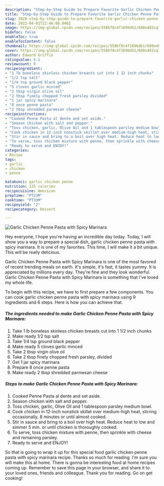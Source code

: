 ```yaml
---
description: "Step-by-Step Guide to Prepare Favorite Garlic Chicken Penne Pasta with Spicy Marinara"
title: "Step-by-Step Guide to Prepare Favorite Garlic Chicken Penne Pasta with Spicy Marinara"
slug: 2828-step-by-step-guide-to-prepare-favorite-garlic-chicken-penne-pasta-with-spicy-marinara
date: 2022-04-01T22:46:08.046Z
image: https://img-global.cpcdn.com/recipes/5586f8c4f1696db1/680x482cq70/garlic-chicken-penne-pasta-with-spicy-marinara-recipe-main-photo.jpg
hideToc: false
enableToc: true
enableTocContent: false
thumbnail: https://img-global.cpcdn.com/recipes/5586f8c4f1696db1/680x482cq70/garlic-chicken-penne-pasta-with-spicy-marinara-recipe-main-photo.jpg
cover: https://img-global.cpcdn.com/recipes/5586f8c4f1696db1/680x482cq70/garlic-chicken-penne-pasta-with-spicy-marinara-recipe-main-photo.jpg
author: Edward Griffin
ratingvalue: 4.1
reviewcount: 9
recipeingredient:
- "1 lb boneless skinless chicken breasts cut into 1 12 inch chunks"
- "1/2 tsp salt"
- "1/4 tsp ground black pepper"
- "5 cloves garlic minced"
- "2 tbsp virgin olive oil"
- "2 tbsp finely chopped fresh parsley divided"
- "1 jar spicy marinara"
- "8 once penne pasta"
- "2 tbsp shredded parmesan cheese"
recipeinstructions:
- "Cooked Penne Pasta al dente and set aside."
- "Season chicken with salt and pepper."
- "Toss chicken, garlic, Olive Oil and 1 tablespoon parsley medium bowl."
- "Cook chicken in 12-inch nonstick skillet over medium-high heat, stirring occasionally, 8 minutes or until almost cooked."
- "Stir in sauce and bring to a boil over high heat. Reduce heat to low and simmer 5 min. or until chicken is thoroughly cooked."
- "To serve, toss chicken mixture with penne, then sprinkle with cheese and remaining parsley."
- "Ready to serve and ENJOY!"
categories:
- Recipe
tags:
- garlic
- chicken
- penne

katakunci: garlic chicken penne 
nutrition: 125 calories
recipecuisine: American
preptime: "PT23M"
cooktime: "PT33M"
recipeyield: "2"
recipecategory: Dessert

---
```



![Garlic Chicken Penne Pasta with Spicy Marinara](https://img-global.cpcdn.com/recipes/5586f8c4f1696db1/680x482cq70/garlic-chicken-penne-pasta-with-spicy-marinara-recipe-main-photo.jpg)

Hey everyone, I hope you're having an incredible day today. Today, I will show you a way to prepare a special dish, garlic chicken penne pasta with spicy marinara. It is one of my favorites. This time, I will make it a bit unique. This will be really delicious.



Garlic Chicken Penne Pasta with Spicy Marinara is one of the most favored of recent trending meals on earth. It's simple, it's fast, it tastes yummy. It is appreciated by millions every day. They're fine and they look wonderful. Garlic Chicken Penne Pasta with Spicy Marinara is something that I've loved my whole life.


To begin with this recipe, we have to first prepare a few components. You can cook garlic chicken penne pasta with spicy marinara using 9 ingredients and 6 steps. Here is how you can achieve that.

<!--inarticleads1-->

##### The ingredients needed to make Garlic Chicken Penne Pasta with Spicy Marinara:

1. Take 1 lb boneless skinless chicken breasts cut into 1 1/2 inch chunks
1. Make ready 1/2 tsp salt
1. Take 1/4 tsp ground black pepper
1. Make ready 5 cloves garlic minced
1. Take 2 tbsp virgin olive oil
1. Take 2 tbsp finely chopped fresh parsley, divided
1. Get 1 jar spicy marinara
1. Prepare 8 once penne pasta
1. Make ready 2 tbsp shredded parmesan cheese




<!--inarticleads2-->

##### Steps to make Garlic Chicken Penne Pasta with Spicy Marinara:

1. Cooked Penne Pasta al dente and set aside.
1. Season chicken with salt and pepper.
1. Toss chicken, garlic, Olive Oil and 1 tablespoon parsley medium bowl.
1. Cook chicken in 12-inch nonstick skillet over medium-high heat, stirring occasionally, 8 minutes or until almost cooked.
1. Stir in sauce and bring to a boil over high heat. Reduce heat to low and simmer 5 min. or until chicken is thoroughly cooked.
1. To serve, toss chicken mixture with penne, then sprinkle with cheese and remaining parsley.
1. Ready to serve and ENJOY!



So that is going to wrap it up for this special food garlic chicken penne pasta with spicy marinara recipe. Thanks so much for reading. I'm sure you will make this at home. There is gonna be interesting food at home recipes coming up. Remember to save this page in your browser, and share it to your loved ones, friends and colleague. Thank you for reading. Go on get cooking!

